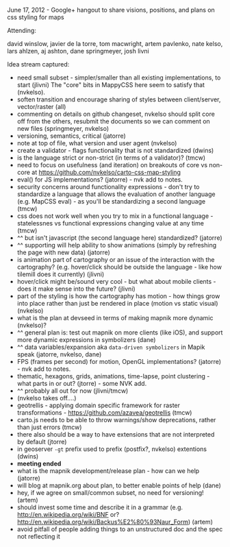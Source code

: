 June 17, 2012 - Google+ hangout to share visions, positions, and plans on css styling for maps

Attending:

david winslow, javier de la torre, tom macwright, artem pavlenko, nate kelso, lars ahlzen, aj ashton, dane springmeyer, josh livni

Idea stream captured:

* need small subset - simpler/smaller than all existing implementations, to start (jlivni) The "core" bits in MappyCSS here seem to satisfy that (nvkelso).
* soften transition and encourage sharing of styles between client/server, vector/raster (all)
* commenting on details on github changeset, nvkelso should split core off from the others, resubmit the documents so we can comment on new files (springmeyer, nvkelso) 
* versioning, semantics, critical (jatorre)
* note at top of file, what version and user agent (nvkelso)
* create a validator - flags functionality that is not standardized (dwins)
* is the language strict or non-strict (in terms of a validator)? (tmcw)
* need to focus on usefulness (and iteration) on breakouts of core vs non-core at https://github.com/nvkelso/carto-css-map-styling
* eval() for JS implementations? (jatorre) - nvk add to notes.
* security concerns around functionality expressions - don't try to standardize a language that allows the evaluation of another language (e.g. MapCSS eval) - as you'll be standardizing a second language (tmcw)
* css does not work well when you try to mix in a functional language - statelessnes vs functional expressions changing value at any time (tmcw)
* ^^ but isn't javascript (the second language here) standardized? (jatorre)
* ^^ supporting will help ability to show animations (simply by refreshing the page with new data) (jatorre)
* is animation part of cartography or an issue of the interaction with the cartography? (e.g. hover/click should be outside the language - like how tilemill does it currently) (jlivni)
* hover/click might be/sound very cool - but what about mobile clients - does it make sense into the future? (jlivni)
* part of the styling is how the cartography has motion - how things grow into place rather than just be rendered in place (motion vs static visual) (nvkelso)
* what is the plan at devseed in terms of making mapnik more dynamic (nvkelso)?
* ^^ general plan is: test out mapnik on more clients (like iOS), and support more dynamic expressions in symbolizers (dane)
* ^^ data variables/expansion aka `data-driven symbolizers` in Mapik speak (jatorre, nvkelso, dane)
* FPS (frames per second) for motion, OpenGL implementations? (jatorre) - nvk add to notes.
* thematic, hexagons, grids, animations, time-lapse, point clustering - what parts in or out? (jtorre) - some NVK add.
* ^^ probably all out for now (jlivni/tmcw)
* (nvkelso takes off....)
* geotrellis - applying domain specific framework for raster transformations - https://github.com/azavea/geotrellis (tmcw)
* carto.js needs to be able to throw warnings/show deprecations, rather than just errors (tmcw)
* there also should be a way to have extensions that are not interpreted by default (jtorre)
* in geoserver `-gt` prefix used to prefix (postfix?, nvkelso) extentions (dwins)
* **meeting ended**
* what is the mapnik development/release plan - how can we help (jatorre)
* will blog at mapnik.org about plan, to better enable points of help (dane)
* hey, if we agree on small/common subset, no need for versioning! (artem)
* should invest some time and describe it in a grammar (e.g. http://en.wikipedia.org/wiki/BNF or? http://en.wikipedia.org/wiki/Backus%E2%80%93Naur_Form) (artem)
* avoid pitfall of people adding things to an unstructured doc and the spec not reflecting it